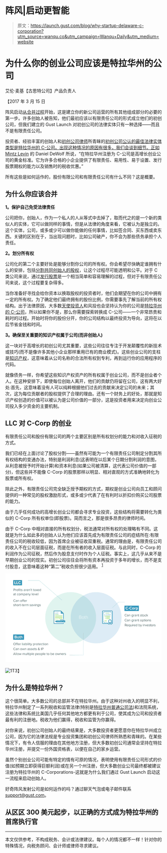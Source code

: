 # 阵风|启动更智能

> 原文：<https://launch.gust.com/blog/why-startup-delaware-c-corporation?utm_source=wanqu.co&utm_campaign=Wanqu+Daily&utm_medium=website>

# 为什么你的创业公司应该是特拉华州的公司

艾伦·麦基【古思特公司】产品负责人

【2017 年 3 月 15 日

阵风启动[从合并过程](https://gust.com/launch/pricing)开始，这是建立你的新公司运营的所有其他组成部分的必要的第一步。许多创始人被告知，他们最初应该以有限责任公司的形式成立他们的初创公司，但我们建立的 Gust Launch 对初创公司的法律实体只有一种选择——而且不是有限责任公司。

投资者、经验丰富的创始人和[初创公司律师](https://gust.com/launch/blog/every-startup-needs-a-lawyer)所青睐的[初创公司公认的最佳法律实体类型是特拉华州的 C-公司。出现这种情况的原因有很多，我们会谈到细节。正如](https://gust.com/launch/blog/why-investors-prefer-c-corps) [Mintz Levin](https://www.mintz.com/) 的 Daniel DeWolf 所说，“在特拉华州注册为 C-公司是高增长创业公司的黄金标准。它为许多合格的小企业提供了有限责任、易用性、易于设置、发行股票期权的能力以及销售时的税收优惠。”

所有这些是如何运作的，股份有限公司和有限责任公司有什么不同？这是概要。

## 为什么你应该合并

**1。保护自己免受法律责任**

公司把你，创始人，作为一个私人的人从等式中去掉了，取而代之的是一个新的类似人的实体，它可以做同样的事情，但是从法律的角度来看，它被认为是独立的。这个实体，公司，或多或少可以做你能做的任何事情，比如签合同、买东西或卖东西。关键的区别在于，当出现问题时，比如公司破产，你不会为那些债务承担个人责任。

**2。划分所有权**

公司化的第二个主要好处是能够分割你公司的所有权。你会希望尽快确定谁拥有什么的安排，包括[分割共同创始人的股权](http://blog.gust.com/cofounder-equity-split-framework-objectively-divide-equity/?utm_source=launch-blog&utm_medium=post&utm_campaign=launch&utm_content=why-c-corp)，让这个过程尽可能透明和公平。对于 C 类公司来说，通过[发行股票](https://gust.com/launch/faq/articles/how-do-i-issue-stock)是一个相当简单和容易理解的过程，但对于有限责任公司来说，这个过程要复杂得多。

当你准备好寻找会给你资本以换取股权的投资者时，他们会期望在你的公司中拥有一定的所有权。为了确定他们最终拥有的股份比例，你需要事先了解当前的所有权结构。出于法律原因，大多数[天使投资人](https://gust.com/)和风投也会坚持认为你的公司是[特拉华州的 C-公司](https://gust.com/launch/faq/articles/why-a-c-corporation-why-not-an-llc)，所以如果你不是，那么你需要探索转换成 C-公司——一个非常昂贵和耗时的过程。开始时将你的股份分开，你的公司结构以最终投资为导向，这将在以后节省金钱和时间。

**3。确保至关重要的知识产权属于公司(而非创始人)**

这一块对于高增长的初创公司尤其重要，这些公司往往专注于开发颠覆性的新技术或技巧(而不是像许多其他小企业那样重用已有的商业模式)。这些创业公司的支柱是[知识产权](https://gust.com/launch/blog/intellectual-ip-property-punch-list)，这意味着从公司名称的合法所有权到专利，再到运行你的应用程序的代码。

就像债务一样，你希望这些知识产权资产的所有权属于创业公司，而不是创业者个人。在这种安排下，即使每位创始人离开，他们的贡献仍将留在公司，这有两大好处:首先，这意味着没有人可以纯粹根据他们过去的贡献来决定公司的未来；其次，这为每位贡献者的股权提供了合理的理由。还有一个财务上的好处，那就是知识产权创造的价值可以被认为是公司价值的一部分，这是投资者用来决定向创业公司投入多少资金的主要机制。

## LLC 对 C-Corp 的创业

有限责任公司和股份有限公司的两个主要区别是所有权划分的能力和对收入征税的方式。

我们已经在上面讨论了股权分割——虽然有可能为一个有限责任公司制定分割其所有权结构的变通办法，特别是利润利息(这表明在以后某个日期分割利润的意图，从利息被授予时开始计算)和资本利息(如果公司被清算，这代表公司价值的一部分)，但这些并不能像 C-Corp 的股票那样以明显、相对直观的方式准确地转化为股票或所有权。

除此之外，有限责任公司完全缺乏授予期权的方式，期权是创业公司向员工和顾问提供的一种常见的股权激励形式，或多或少代表了在有利时以折扣价购买公司股票的能力。

由于几乎任何成功的高增长创业公司都会寻求专业投资，这些结构将需要转化为类似的 C-Corp 所有权单位(即股票)。简而言之，那是很多昂贵的律师时间。

由于 C-Corp 中相对直接的所有权划分，税法通常对所有权的处理略有不同。这就是为什么如此多的创始人认为他们应该首先成为有限责任公司的症结所在:有限责任公司的税收较低，因为首席企业被征收双重税。通常的理由是，有限责任公司的收入不在公司层面征税，而是在所有者的收入层面征税。与此同时，C-Corp 的利润作为公司征税，然后作为股息支付时作为个人征税。事实上，这几乎从来不是早期创业公司的现实。初创公司往往会将所有资本再投资于多年的增长，而不是支付股息，这意味着这种“第二”税收负担很少适用。 <sup>[1](https://gust.com/launch/blog/why-startup-delaware-c-corporation#footnote)</sup>

![1](img/f41d0fe9778c783cdc499a6c6cc745c2.png)

<noscript><img class="size-medium wp-image-1287 aligncenter" src="img/f41d0fe9778c783cdc499a6c6cc745c2.png" alt="1" srcset="https://gust.com/wp-content/uploads/2022/03/1-8-600x338.png 600w, https://gust.com/wp-content/uploads/2022/03/1-8-1024x576.png 1024w, https://gust.com/wp-content/uploads/2022/03/1-8-768x432.png 768w, https://gust.com/wp-content/uploads/2022/03/1-8-1536x864.png 1536w, https://gust.com/wp-content/uploads/2022/03/1-8-2048x1152.png 2048w, https://gust.com/wp-content/uploads/2022/03/1-8-178x100.png 178w" sizes="(max-width: 600px) 100vw, 600px" data-original-src="https://guststaging.wpengine.com/wp-content/uploads/2022/03/1-8-600x338.png"/>T3】</noscript>

## 为什么是特拉华州？

这个很简单。大多数公司的总部并不在特拉华州。由于这种对州收入的明显不利，特拉华州制定了一系列税收和监管法律(特别是[特拉华州普通公司法](http://delcode.delaware.gov/title8/c001/))和法院系统，这些法律和系统比美国几乎任何其他地方都更有利于公司，使其成为公司和投资者最有利的注册地。税收为他们赢得，税收和监管为你赢得。

对你来说，初创公司创始人的最终结果是，大多数投资者更愿意你在特拉华州成立公司，因为它的法律法规是专业投资集团和初创公司律师所熟悉和青睐的。在某些情况下，有令人信服的理由在其他地方注册，但大多数初创公司通常会坚持在特拉华州注册，并提交一份外国资格表，以便在自己的家乡运营。

虽然个别创业公司可能有特定的情有可原的情况，表明使用有限责任公司形式的价值(如预期立即获得巨额利润)或在另一个州注册，但大多数创业公司最终都被建议注册为特拉华州的 C-Corporations-这就是为什么我们通过 Gust Launch 启动这一流程来启动创始人。

好奇阵风发射公司是如何运作的吗？通过聊天气泡或电子邮件联系 support@gust.com。

## 从区区 300 美元起步，以正确的方式成为特拉华州的首席执行官

* * *

本文仅供参考，不构成税务、会计或法律建议。每个人的情况都不一样！针对你的特殊情况，向税务顾问、会计师或律师寻求建议。
